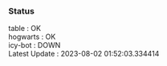### Status


table : OK  
hogwarts : OK  
icy-bot : DOWN  
Latest Update : 2023-08-02 01:52:03.334414
